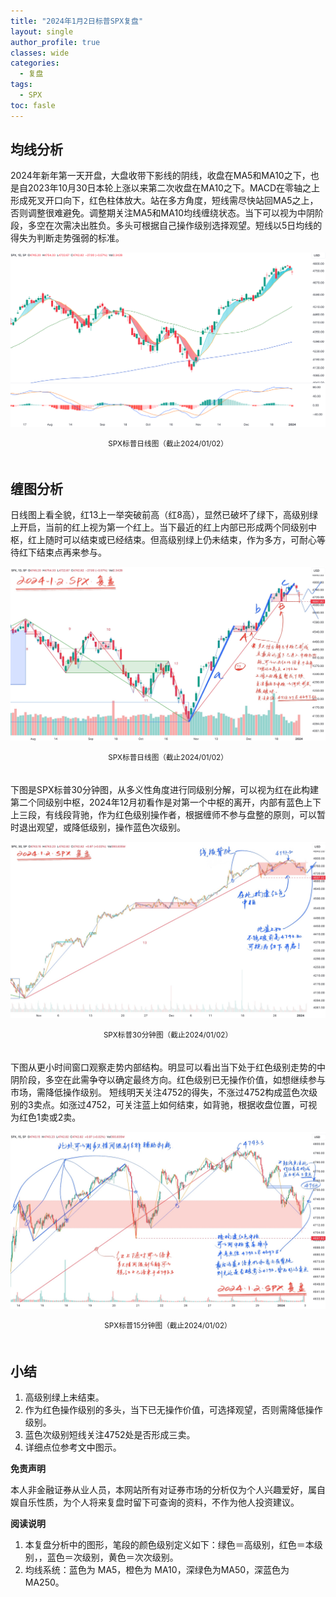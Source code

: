 ```yaml
---
title: "2024年1月2日标普SPX复盘"
layout: single
author_profile: true
classes: wide
categories:
  - 复盘
tags:
  - SPX
toc: fasle
---
```


## 均线分析

2024年新年第一天开盘，大盘收带下影线的阴线，收盘在MA5和MA10之下，也是自2023年10月30日本轮上涨以来第二次收盘在MA10之下。MACD在零轴之上形成死叉开口向下，红色柱体放大。站在多方角度，短线需尽快站回MA5之上，否则调整很难避免。调整期关注MA5和MA10均线缠绕状态。当下可以视为中阴阶段，多空在次需决出胜负。多头可根据自己操作级别选择观望。短线以5日均线的得失为判断走势强弱的标准。

![SPX标普20240101](/assets/images/2024-01-02-spx-day.png)
<small><center>SPX标普日线图（截止2024/01/02）</center></small>　

## 缠图分析

日线图上看全貌，红13上一举突破前高（红8高），显然已破坏了绿下，高级别绿上开启，当前的红上视为第一个红上。当下最近的红上内部已形成两个同级别中枢，红上随时可以结束或已经结束。但高级别绿上仍未结束，作为多方，可耐心等待红下结束点再来参与。 

![SPX标普20240101](/assets/images/2024-01-02-spx-day.jpg)
<small><center>SPX标普日线图（截止2024/01/02）</center></small>　 

下图是SPX标普30分钟图，从多义性角度进行同级别分解，可以视为红在此构建第二个同级别中枢，2024年12月初看作是对第一个中枢的离开，内部有蓝色上下上三段，有线段背驰，作为红色级别操作者，根据缠师不参与盘整的原则，可以暂时退出观望，或降低级别，操作蓝色次级别。

![SPX标普20240101](/assets/images/2024-01-02-spx-min-30.jpg)
<small><center>SPX标普30分钟图（截止2024/01/02）</center></small>　 

下图从更小时间窗口观察走势内部结构。明显可以看出当下处于红色级别走势的中阴阶段，多空在此需争夺以确定最终方向。红色级别已无操作价值，如想继续参与市场，需降低操作级别。
短线明天关注4752的得失，不涨过4752构成蓝色次级别的3卖点。如涨过4752，可关注蓝上如何结束，如背驰，根据收盘位置，可视为红色1卖或2卖。

![SPX标普20240101](/assets/images/2024-01-02-spx-min-15.jpg)
<small><center>SPX标普15分钟图（截止2024/01/02）</center></small>　 

## 小结

1. 高级别绿上未结束。
2. 作为红色操作级别的多头，当下已无操作价值，可选择观望，否则需降低操作级别。
3. 蓝色次级别短线关注4752处是否形成三卖。
4. 详细点位参考文中图示。

**免责声明** 

本人非金融证券从业人员，本网站所有对证券市场的分析仅为个人兴趣爱好，属自娱自乐性质，为个人将来复盘时留下可查询的资料，不作为他人投资建议。

**阅读说明**

1. 本复盘分析中的图形，笔段的颜色级别定义如下：绿色＝高级别，红色＝本级别，，蓝色＝次级别，黄色＝次次级别。
2. 均线系统：蓝色为 MA5，橙色为 MA10，深绿色为MA50，深蓝色为MA250。
